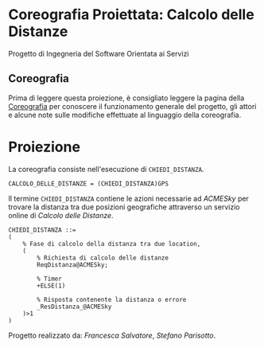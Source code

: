 # Coreografia Proiettata: Calcolo delle Distanze
Progetto di Ingegneria del Software Orientata ai Servizi

## Coreografia

Prima di leggere questa proiezione, è consigliato leggere la pagina della [Coreografia](docs/coreografia.md) per conoscere il funzionamento generale del progetto, gli attori e alcune note sulle modifiche effettuate al linguaggio della coreografia.

# Proiezione

La coreografia consiste nell'esecuzione di `CHIEDI_DISTANZA`.

```
CALCOLO_DELLE_DISTANZE = (CHIEDI_DISTANZA)GPS
```

Il termine `CHIEDI_DISTANZA` contiene le azioni necessarie ad *ACMESky* per trovare la distanza tra due posizioni geografiche attraverso un servizio online di  *Calcolo delle Distanze*.

```
CHIEDI_DISTANZA ::=
(
	% Fase di calcolo della distanza tra due location,
	(
		% Richiesta di calcolo delle distanze
		ReqDistanza@ACMESky;

		% Timer
		+ELSE(1)

		% Risposta contenente la distanza o errore
		_ResDistanza_@ACMESky
	)>1
)
```

Progetto realizzato da: *Francesca Salvatore*, *Stefano Parisotto*.
